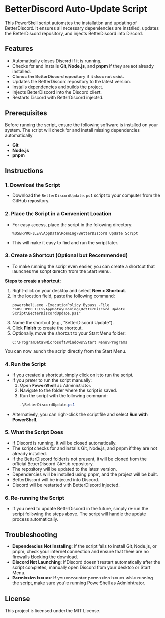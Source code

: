 # BetterDiscord Auto-Update Script

This PowerShell script automates the installation and updating of BetterDiscord. It ensures all necessary dependencies are installed, updates the BetterDiscord repository, and injects BetterDiscord into Discord.

## Features
- Automatically closes Discord if it is running.
- Checks for and installs **Git**, **Node.js**, and **pnpm** if they are not already installed.
- Clones the BetterDiscord repository if it does not exist.
- Updates the BetterDiscord repository to the latest version.
- Installs dependencies and builds the project.
- Injects BetterDiscord into the Discord client.
- Restarts Discord with BetterDiscord injected.

## Prerequisites
Before running the script, ensure the following software is installed on your system. The script will check for and install missing dependencies automatically:
- **Git**
- **Node.js**
- **pnpm**

## Instructions

### 1. **Download the Script**
   - Download the `BetterDiscordUpdate.ps1` script to your computer from the GitHub repository.

### 2. **Place the Script in a Convenient Location**
   - For easy access, place the script in the following directory:
     ```plaintext
     %USERPROFILE%\AppData\Roaming\BetterDiscord Update Script
     ```
   - This will make it easy to find and run the script later.

### 3. **Create a Shortcut (Optional but Recommended)**
   - To make running the script even easier, you can create a shortcut that launches the script directly from the Start Menu.
   
   **Steps to create a shortcut:**
   1. Right-click on your desktop and select **New > Shortcut**.
   2. In the location field, paste the following command:
      ```plaintext
      powershell.exe -ExecutionPolicy Bypass -File "%USERPROFILE%\AppData\Roaming\BetterDiscord Update Script\BetterDiscordUpdate.ps1"
      ```
   3. Name the shortcut (e.g., "BetterDiscord Update").
   4. Click **Finish** to create the shortcut.
   5. Optionally, move the shortcut to your Start Menu folder:
      ```plaintext
      C:\ProgramData\Microsoft\Windows\Start Menu\Programs
      ```

   You can now launch the script directly from the Start Menu.

### 4. **Run the Script**
   - If you created a shortcut, simply click on it to run the script.
   - If you prefer to run the script manually:
     1. Open **PowerShell** as Administrator.
     2. Navigate to the folder where the script is saved.
     3. Run the script with the following command:
        ```powershell
        .\BetterDiscordUpdate.ps1
        ```
   - Alternatively, you can right-click the script file and select **Run with PowerShell**.

### 5. **What the Script Does**
   - If Discord is running, it will be closed automatically.
   - The script checks for and installs Git, Node.js, and pnpm if they are not already installed.
   - If the BetterDiscord folder is not present, it will be cloned from the official BetterDiscord GitHub repository.
   - The repository will be updated to the latest version.
   - Dependencies will be installed using pnpm, and the project will be built.
   - BetterDiscord will be injected into Discord.
   - Discord will be restarted with BetterDiscord injected.

### 6. **Re-running the Script**
   - If you need to update BetterDiscord in the future, simply re-run the script following the steps above. The script will handle the update process automatically.

## Troubleshooting

- **Dependencies Not Installing**: If the script fails to install Git, Node.js, or pnpm, check your internet connection and ensure that there are no firewalls blocking the download.
- **Discord Not Launching**: If Discord doesn't restart automatically after the script completes, manually open Discord from your desktop or Start Menu.
- **Permission Issues**: If you encounter permission issues while running the script, make sure you're running PowerShell as Administrator.

## License

This project is licensed under the MIT License.
